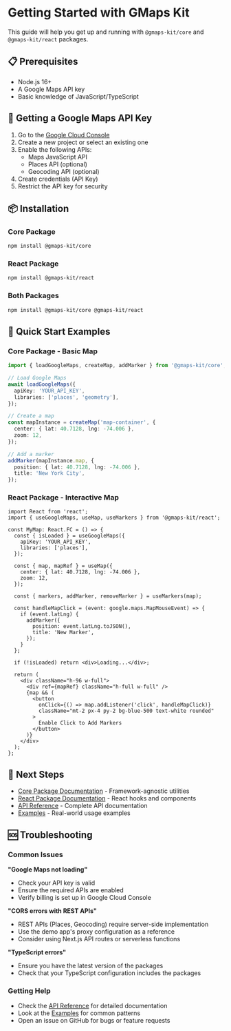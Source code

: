 # Getting Started with GMaps Kit

This guide will help you get up and running with `@gmaps-kit/core` and `@gmaps-kit/react` packages.

## 📋 Prerequisites

- Node.js 16+
- A Google Maps API key
- Basic knowledge of JavaScript/TypeScript

## 🔑 Getting a Google Maps API Key

1. Go to the [Google Cloud Console](https://console.cloud.google.com/)
2. Create a new project or select an existing one
3. Enable the following APIs:
   - Maps JavaScript API
   - Places API (optional)
   - Geocoding API (optional)
4. Create credentials (API Key)
5. Restrict the API key for security

## 📦 Installation

### Core Package

```bash
npm install @gmaps-kit/core
```

### React Package

```bash
npm install @gmaps-kit/react
```

### Both Packages

```bash
npm install @gmaps-kit/core @gmaps-kit/react
```

## 🚀 Quick Start Examples

### Core Package - Basic Map

```typescript
import { loadGoogleMaps, createMap, addMarker } from '@gmaps-kit/core';

// Load Google Maps
await loadGoogleMaps({
  apiKey: 'YOUR_API_KEY',
  libraries: ['places', 'geometry'],
});

// Create a map
const mapInstance = createMap('map-container', {
  center: { lat: 40.7128, lng: -74.006 },
  zoom: 12,
});

// Add a marker
addMarker(mapInstance.map, {
  position: { lat: 40.7128, lng: -74.006 },
  title: 'New York City',
});
```

### React Package - Interactive Map

```tsx
import React from 'react';
import { useGoogleMaps, useMap, useMarkers } from '@gmaps-kit/react';

const MyMap: React.FC = () => {
  const { isLoaded } = useGoogleMaps({
    apiKey: 'YOUR_API_KEY',
    libraries: ['places'],
  });

  const { map, mapRef } = useMap({
    center: { lat: 40.7128, lng: -74.006 },
    zoom: 12,
  });

  const { markers, addMarker, removeMarker } = useMarkers(map);

  const handleMapClick = (event: google.maps.MapMouseEvent) => {
    if (event.latLng) {
      addMarker({
        position: event.latLng.toJSON(),
        title: 'New Marker',
      });
    }
  };

  if (!isLoaded) return <div>Loading...</div>;

  return (
    <div className="h-96 w-full">
      <div ref={mapRef} className="h-full w-full" />
      {map && (
        <button
          onClick={() => map.addListener('click', handleMapClick)}
          className="mt-2 px-4 py-2 bg-blue-500 text-white rounded"
        >
          Enable Click to Add Markers
        </button>
      )}
    </div>
  );
};
```

## 🎯 Next Steps

- [Core Package Documentation](./core/README.md) - Framework-agnostic utilities
- [React Package Documentation](./react/README.md) - React hooks and components
- [API Reference](./api-reference.md) - Complete API documentation
- [Examples](./examples/README.md) - Real-world usage examples

## 🆘 Troubleshooting

### Common Issues

**"Google Maps not loading"**

- Check your API key is valid
- Ensure the required APIs are enabled
- Verify billing is set up in Google Cloud Console

**"CORS errors with REST APIs"**

- REST APIs (Places, Geocoding) require server-side implementation
- Use the demo app's proxy configuration as a reference
- Consider using Next.js API routes or serverless functions

**"TypeScript errors"**

- Ensure you have the latest version of the packages
- Check that your TypeScript configuration includes the packages

### Getting Help

- Check the [API Reference](./api-reference.md) for detailed documentation
- Look at the [Examples](./examples/README.md) for common patterns
- Open an issue on GitHub for bugs or feature requests
